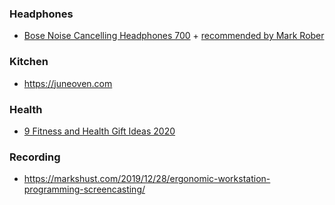 ### Headphones

- [Bose Noise Cancelling Headphones 700](https://www.bose.com/en_us/better_with_bose/mark-rober.html?mc=25_SM_HP_SC_00_YT_markrober3) + [recommended by Mark Rober](https://youtu.be/a_TSR_v07m0)

### Kitchen

- https://juneoven.com

### Health

- [9 Fitness and Health Gift Ideas 2020](https://youtu.be/G9n51Xtcm_A)

### Recording

- https://markshust.com/2019/12/28/ergonomic-workstation-programming-screencasting/
